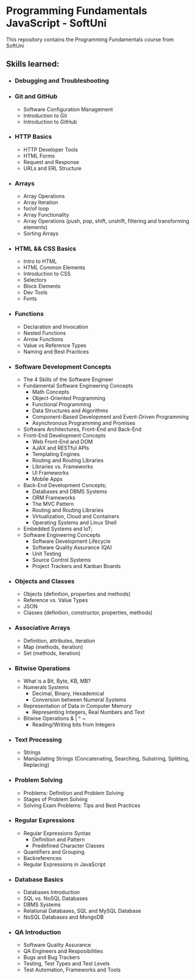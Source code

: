 # Programming Fundamentals JavaScript - SoftUni

This repository contains the Programming Fundamentals course from SoftUni

<h2>Skills learned:</h2>
<ul>
  <li><h3>Debugging and Troubleshooting</h3></li>
  <li><h3>Git and GitHub</h3>
    <ul>
      <li>Software Configuration Management</li>
      <li>Introduction to Git</li>
      <li>Introduction to GitHub</li>
    </ul>
  </li>
  <li><h3>HTTP Basics</h3>
    <ul>
      <li>HTTP Developer Tools</li>
      <li>HTML Forms</li>
      <li>Request and Response</li>
      <li>URLs and ERL Structure</li>
    </ul>
  </li>
  <li><h3>Arrays</h3>
    <ul>
      <li>Array Operations</li>
      <li>Array Iteration</li>
      <li>for/of loop</li>
      <li>Array Functionality</li>
      <li>Array Operations (push, pop, shift, unshift, filtering and transforming elements)</li>
      <li>Sorting Arrays</li>
    </ul>
  </li>
  <li><h3>HTML && CSS Basics</h3>
    <ul>
      <li>Intro to HTML</li>
      <li>HTML Common Elements</li>
      <li>Introduction to CSS</li>
      <li>Selectors</li>
      <li>Block Elements</li>
      <li>Dev Tools</li>
      <li>Fonts</li>
    </ul>
  </li>
  <li><h3>Functions</h3>
    <ul>
      <li>Declaration and Invocation</li>
      <li>Nested Functions</li>
      <li>Arrow Functions</li>
      <li>Value vs Reference Types</li>
      <li>Naming and Best Practices</li>
    </ul>  
  </li>
  <li><h3>Software Development Concepts</h3>
    <ul>
      <li>The 4 Skills of the Software Engineer</li>
      <li>Fundamental Software Engineering Concepts
        <ul>
          <li>Math Concepts</li>
          <li>Object-Oriented Programming</li>
          <li>Functional Programming</li>
          <li>Data Structures and Algorithms</li>
          <li>Component-Based Development and Event-Driven Programming</li>
          <li>Asynchronous Programming and Promises</li>
        </ul>
      </li>
      <li>Software Architectures, Front-End and Back-End</li>
      <li>Front-End Development Concepts
        <ul>
          <li>Web Front-End and DOM</li>
          <li>AJAX and RESTful APIs</li>
          <li>Templating Engines</li>
          <li>Routing and Routing Libraries</li>
          <li>Libraries vs. Frameworks</li>
          <li>UI Frameworks</li>
          <li>Mobile Apps</li>
        </ul>
      </li>
      <li>Back-End Development Concepts;
        <ul>
          <li>Databases and DBMS Systems</li>
          <li>ORM Frameworks</li>
          <li>The MVC Pattern</li>
          <li>Routing and Routing Libraries</li>
          <li>Virtualization, Cloud and Containers</li>
          <li>Operating Systems and Linux Shell</li>
        </ul>
      </li>
      <li>Embedded Systems and IoT;</li>
      <li>Software Engineering Concepts
        <ul>
          <li>Software Development Lifecycle</li>
          <li>Software Quality Assurance (QA)</li>
          <li>Unit Testing</li>
          <li>Source Control Systems</li>
          <li> Project Trackers and Kanban Boards</li>
        </ul>
      </li>
    </ul>
  </li>
  <li><h3>Objects and Classes</h3>
    <ul>
      <li>Objects (definition, properties and methods)</li>
      <li>Reference vs. Value Types</li>
      <li>JSON</li>
      <li>Classes (definition, constructor, properties, methods)</li>
    </ul>  
  </li>
  <li><h3>Associative Arrays</h3>
    <ul>
      <li>Definition, attributes, iteration</li>
      <li>Map (methods, iteration)</li>
      <li>Set (methods, iteration)</li>
    </ul>  
  </li>
  <li><h3>Bitwise Operations</h3>
    <ul>
      <li>What is a Bit, Byte, KB, MB?</li>
      <li>Numerals Systems
        <ul>
          <li>Decimal, Binary, Hexademical</li>
          <li>Conversion between Numeral Systems</li>
        </ul>
      </li>
      <li>Representation of Data in Computer Memory
        <ul>
          <li>Representing Integers, Real Numbers and Text</li>
        </ul>
      </li>
      <li>Bitwise Operations & | ^ ~
        <ul>
          <li>Reading/Writing bits from Integers</li>
        </ul>
      </li>
    </ul>  
  </li>
  <li><h3>Text Processing</h3>
    <ul>
      <li>Strings</li>
      <li>Manipulating Strings (Concatenating, Searching, Substring, Splitting, Replacing)</li>
    </ul>  
  </li>
  <li><h3>Problem Solving</h3>
    <ul>
      <li>Problems: Definition and Problem Solving</li>
      <li>Stages of Problem Solving</li>
      <li>Solving Exam Problems: Tips and Best Practices</li>
    </ul>  
  </li>
  <li><h3>Regular Expressions</h3>
    <ul>
      <li>Regular Expressions Syntax
        <ul>
          <li>Definition and Pattern</li>
          <li>Predefined Character Classes</li>
        </ul>
      </li>
      <li>Quantifiers and Grouping</li>
      <li> Backreferences</li>
      <li>Regular Expressions in JavaScript</li>
    </ul>  
  </li>
  <li><h3>Database Basics</h3>
    <ul>
      <li>Databases Introduction</li>
      <li>SQL vs. NoSQL Databases</li>
      <li>DBMS Systems</li>
      <li>Relational Databases, SQL and MySQL Database</li>
      <li>NoSQL Databases and MongoDB</li>
    </ul>  
  </li>
  <li><h3>QA Introduction</h3>
    <ul>
      <li>Software Quality Assurance</li>
      <li>QA Engineers and Resposibilities</li>
      <li>Bugs and Bug Trackers</li>
      <li>Testing, Test Types and Test Levels</li>
      <li>Test Automation, Frameworks and Tools</li>
    </ul>  
  </li>
</ul>
